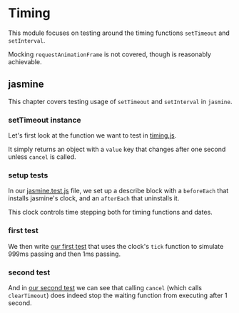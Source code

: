 # Timing

This module focuses on testing around the timing functions `setTimeout` and `setInterval`.

Mocking `requestAnimationFrame` is not covered, though is reasonably achievable.

## jasmine

This chapter covers testing usage of `setTimeout` and `setInterval` in `jasmine`.

### setTimeout instance

Let's first look at the function we want to test in [timing.js](/Timing/timing.js#L2-10).

It simply returns an object with a `value` key that changes after one second unless `cancel` is called.

### setup tests

In our [jasmine.test.js](/Timing/jasmine.test.js#L3-10) file, we set up a describe block with
a `beforeEach` that installs jasmine's clock, and an `afterEach` that uninstalls it.

This clock controls time stepping both for timing functions and dates.

### first test

We then write [our first test](/Timing/jasmine.test.js#L12-21) that uses the clock's
`tick` function to simulate 999ms passing and then 1ms passing.

### second test

And in [our second test](/Timing/jasmine.test.js#L23-34) we can see that calling `cancel`
(which calls `clearTimeout`) does indeed stop the waiting function from executing after 1 second.
